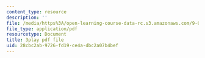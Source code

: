 ```yaml
---
content_type: resource
description: ''
file: /media/https%3A/open-learning-course-data-rc.s3.amazonaws.com/9-00sc-introduction-to-psychology-fall-2011/28cbc2ab9726fd19ce4adbc2a07b4bef_v4ur5mna060.pdf
file_type: application/pdf
resourcetype: Document
title: 3play pdf file
uid: 28cbc2ab-9726-fd19-ce4a-dbc2a07b4bef
---
```

